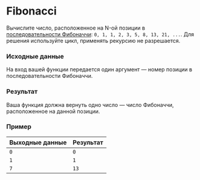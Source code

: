 # Fibonacci

Вычислите число, расположенное на N-ой позиции в
[последовательности Фибоначчи](https://ru.wikipedia.org/wiki/Числа_Фибоначчи): `0, 1, 1, 2, 3, 5, 8, 13, 21, ...`.
Для решения используйте цикл, применять рекурсию не разрешается.

### Исходные данные
На вход вашей функции передается один аргумент — номер позиции в последовательности Фибоначчи.

### Результат
Ваша функция должна вернуть одно число — число Фибоначчи, расположенное на данной позиции.

### Пример
 
| Выходные данные | Результат |
|-----------------|-----------|
| `0`             | `0`       |
| `1`             | `1`       |
| `7`             | `13`      |
